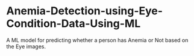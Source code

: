 # Anemia-Detection-using-Eye-Condition-Data-Using-ML
A ML model for predicting whether a person has Anemia or Not based on the Eye images.
